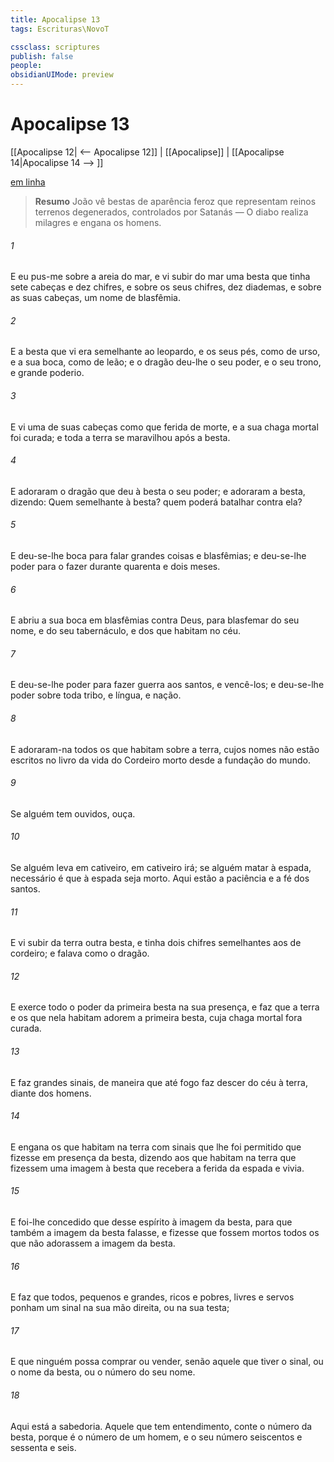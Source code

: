 ```yaml
---
title: Apocalipse 13
tags: Escrituras\NovoT

cssclass: scriptures
publish: false
people:
obsidianUIMode: preview
---
```


# Apocalipse 13
[[Apocalipse 12| <-- Apocalipse 12]] | [[Apocalipse]] | [[Apocalipse 14|Apocalipse 14 --> ]]

[em linha](https://churchofjesuschrist.org/study/scriptures/nt/rev/13?lang=por)

> __Resumo__
João vê bestas de aparência feroz que representam reinos terrenos degenerados, controlados por Satanás — O diabo realiza milagres e engana os homens.

###### 1 
E eu pus-me sobre a areia do mar, e vi subir do mar uma besta que tinha sete cabeças e dez chifres, e sobre os seus chifres, dez diademas, e sobre as suas cabeças, um nome de blasfêmia.

###### 2 
E a besta que vi era semelhante ao leopardo, e os seus pés, como de urso, e a sua boca, como de leão; e o dragão deu-lhe o seu poder, e o seu trono, e grande poderio.

###### 3 
E vi uma de suas cabeças como que ferida de morte, e a sua chaga mortal foi curada; e toda a terra se maravilhou após a besta.

###### 4 
E adoraram o dragão que deu à besta o seu poder; e adoraram a besta, dizendo: Quem  semelhante à besta? quem poderá batalhar contra ela?

###### 5 
E deu-se-lhe boca para falar grandes coisas e blasfêmias; e deu-se-lhe poder para  o fazer durante quarenta e dois meses.

###### 6 
E abriu a sua boca em blasfêmias contra Deus, para blasfemar do seu nome, e do seu tabernáculo, e dos que habitam no céu.

###### 7 
E deu-se-lhe poder para fazer guerra aos santos, e vencê-los; e deu-se-lhe poder sobre toda tribo, e língua, e nação.

###### 8 
E adoraram-na todos os que habitam sobre a terra, cujos nomes não estão escritos no livro da vida do Cordeiro morto desde a fundação do mundo.

###### 9 
Se alguém tem ouvidos, ouça.

###### 10 
Se alguém leva em cativeiro, em cativeiro irá; se alguém matar à espada, necessário é que à espada seja morto. Aqui estão a paciência e a fé dos santos.

###### 11 
E vi subir da terra outra besta, e tinha dois chifres semelhantes aos de cordeiro; e falava como o dragão.

###### 12 
E exerce todo o poder da primeira besta na sua presença, e faz que a terra e os que nela habitam adorem a primeira besta, cuja chaga mortal fora curada.

###### 13 
E faz grandes sinais, de maneira que até fogo faz descer do céu à terra, diante dos homens.

###### 14 
E engana os que habitam na terra com sinais que lhe foi permitido que fizesse em presença da besta, dizendo aos que habitam na terra que fizessem uma imagem à besta que recebera a ferida da espada e vivia.

###### 15 
E foi-lhe concedido que desse espírito à imagem da besta, para que também a imagem da besta falasse, e fizesse que fossem mortos todos os que não adorassem a imagem da besta.

###### 16 
E faz que todos, pequenos e grandes, ricos e pobres, livres e servos ponham um sinal na sua mão direita, ou na sua testa;

###### 17 
E que ninguém possa comprar ou vender, senão aquele que tiver o sinal, ou o nome da besta, ou o número do seu nome.

###### 18 
Aqui está a sabedoria. Aquele que tem entendimento, conte o número da besta, porque é o número de um homem, e o seu número  seiscentos e sessenta e seis.

